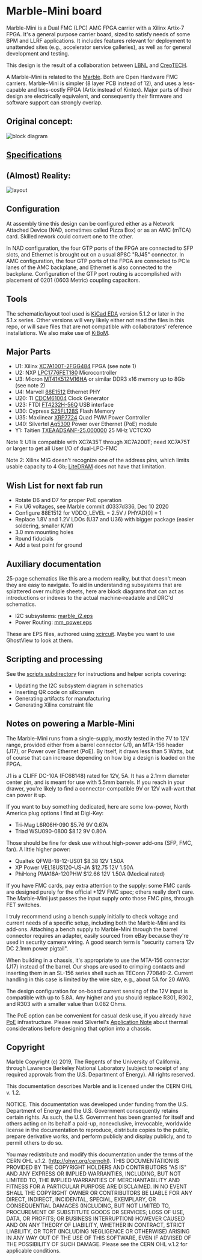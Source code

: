 # Marble-Mini board

Marble-Mini is a Dual FMC (LPC) AMC FPGA carrier with a Xilinx Artix-7 FPGA. It's a general purpose carrier board, sized to satisfy needs of some BPM and LLRF applications.
It includes features relevant for deployment to unattended sites (e.g., accelerator service galleries), as well as for general development and testing.

This design is the result of a collaboration between [LBNL](https://www.lbl.gov/) and [CreoTECH](http://creotech.pl/en/home/).

A Marble-Mini is related to the [Marble](https://github.com/BerkeleyLab/Marble).
Both are Open Hardware FMC carriers.  Marble-Mini is simpler (8 layer PCB instead of 12),
and uses a less-capable and less-costly FPGA (Artix instead of Kintex).  Major parts
of their design are electrically equivalent, and consequently their firmware and
software support can strongly overlap.

## Original concept:

![block diagram](docs/block_3.png)

## [Specifications](docs/specs.md)

## (Almost) Reality:

![layout](docs/marble_top.png)

## Configuration

At assembly time this design can be configured either as a Network Attached Device (NAD, sometimes called Pizza Box) or as an AMC (mTCA) card.  Skilled rework could convert one to the other.

In NAD configuration, the four GTP ports of the FPGA are connected to
SFP slots, and Ethernet is brought out on a usual 8P8C "RJ45" connector.
In AMC configuration, the four GTP ports of the FPGA are connected to PCIe
lanes of the AMC backplane, and Ethernet is also connected to the backplane.
Configuration of the GTP port routing is accomplished with placement of
0201 (0603 Metric) coupling capacitors.

## Tools

The schematic/layout tool used is [KiCad EDA](http://www.kicad.org/)
version 5.1.2 or later in the 5.1.x series.
Other versions will very likely either not read the files
in this repo, or will save files that are not compatible with
collaborators' reference installations.
We also make use of [KiBoM](https://github.com/SchrodingersGat/KiBoM).

## Major Parts

* U1: Xilinx [XC7A100T-2FGG484](https://www.xilinx.com/products/silicon-devices/fpga/artix-7.html) FPGA (see note 1)
* U2: NXP [LPC1776FET180](https://www.nxp.com/products/processors-and-microcontrollers/arm-based-processors-and-mcus/lpc-cortex-m-mcus/lpc1700-cortex-m3:MC_1403790745385#/) Microcontroller
* U3: Micron [MT41K512M16HA](https://www.micron.com/products/dram/ddr3-sdram/part-catalog/mt41k512m16ha-125) or similar DDR3 x16 memory up to 8Gb (see note 2)
* U4: Marvell [88E1512](https://www.marvell.com/documents/eoxwrbluvwybgxvagkkf/) Ethernet PHY
* U20: TI [CDCM61004](http://www.ti.com/product/CDCM61004) Clock Generator
* U23: FTDI [FT4232H-56Q](https://www.ftdichip.com/Products/ICs/FT4232H.htm) USB interface
* U30: Cypress [S25FL128S](https://www.cypress.com/documentation/datasheets/s25fl128ss25fl256s-128-mb-16-mb256-mb-32-mb-30v-spi-flash-memory) Flash Memory
* U35: Maxlinear [XRP7724](https://www.maxlinear.com/product/power-management/universal-pmics/universal-pmics/xrp7724) Quad PWM Power Controller
* U40: Silvertel [Ag5300](https://silvertel.com/ag5300/) Power over Ethernet (PoE) module
* Y1: Taitien [TXEAADSANF-25.000000](https://www.taitien.com/wp-content/uploads/2015/12/XO-0076_TX.pdf) 25 MHz VCTCXO

Note 1: U1 is compatible with XC7A35T through XC7A200T; need XC7A75T or larger
to get all User I/O of dual-LPC-FMC

Note 2: Xilinx MIG doesn't recognize one of the address pins, which limits usable capacity to 4 Gb; [LiteDRAM](https://github.com/enjoy-digital/litedram) does not have that limitation.

## Wish List for next fab run

* Rotate D6 and D7 for proper PoE operation
* Fix U6 voltages, see Marble commit d0337d336, Dec 10 2020
* Configure 88E1512 for VDDO_LEVEL = 2.5V / PHYAD[0] = 1
* Replace 1.8V and 1.2V LDOs (U37 and U36) with bigger package (easier soldering, smaller K/W)
* 3.0 mm mounting holes
* Round fiducials
* Add a test point for ground

## Auxiliary documentation

25-page schematics like this are a modern reality, but that doesn't mean they are easy to navigate.
To aid in understanding subsystems that are splattered over multiple sheets, here are
block diagrams that can act as introductions or indexes to the actual machine-readable
and DRC'd schematics.

* I2C subsystems: [marble_i2.eps](docs/marble_i2c.eps)
* Power Routing: [mm_power.eps](docs/mm_power.eps)

These are EPS files, authored using [xcircuit](http://opencircuitdesign.com/xcircuit/).
Maybe you want to use GhostView to look at them.

## Scripting and processing

See the [scripts subdirectory](scripts) for
instructions and helper scripts covering:

* Updating the I2C subsystem diagram in schematics
* Inserting QR code on silkcsreen
* Generating artifacts for manufacturing
* Generating Xilinx constraint file

## Notes on powering a Marble-Mini

The Marble-Mini runs from a single-supply, mostly tested in the 7V to 12V range,
provided either from a barrel connector (J1), an MTA-156 header (J17),
or Power over Ethernet (PoE).  By itself, it draws less than 5 Watts, but of course
that can increase depending on how big a design is loaded on the FPGA.

J1 is a CLIFF DC-10A (FC68148) rated for 12V, 5A.
It has a 2.1mm diameter center pin, and is meant for use with 5.5mm barrels.
If you reach in your drawer, you're likely to find a connector-compatible
9V or 12V wall-wart that can power it up.

If you want to buy something dedicated, here are some low-power,
North America plug options I find at Digi-Key:

* Tri-Mag L6R06H-090  $5.76  9V  0.67A
* Triad WSU090-0800   $8.12  9V  0.80A

Those should be fine for desk use without high-power add-ons (SFP, FMC, fan).
A little higher power:

* Qualtek QFWB-18-12-US01     $8.38  12V  1.50A
* XP Power VEL18US120-US-JA  $12.75  12V  1.50A
* PhiHong PMA18A-120PHW      $12.66  12V  1.50A  (Medical rated)

If you have FMC cards, pay extra attention to the supply: some FMC cards
are designed purely for the official +12V FMC spec; others really don't care.
The Marble-Mini just passes the input supply onto those FMC pins, through FET switches.

I truly recommend using a bench supply initially to check voltage and current
needs of a specific setup, including both the Marble-Mini and its add-ons.
Attaching a bench supply to Marble-Mini through the barrel connector requires
an adapter, easily sourced from eBay because they're used in security camera wiring.
A good search term is "security camera 12v DC 2.1mm power pigtail".

When building in a chassis, it's appropriate to use the MTA-156 connector (J17)
instead of the barrel.  Our shops are used to crimping contacts and inserting them
in an SL-156 series shell such as TEConn 770849-2.  Current handling in this case
is limited by the wire size, e.g., about 5A for 20 AWG.

The design configuration for on-board current sensing of the 12V input is
compatible with up to 5.8A.  Any higher and you should replace R301, R302, and R303
with a smaller value than 0.082 Ohms.

The PoE option can be convenient for casual desk use, if you already have
[PoE](https://en.wikipedia.org/wiki/Power_over_Ethernet) infrastructure.
Please read Silvertel's [Application Note](https://silvertel.com/images/appsnotes/ANX-POE-Thermal-Considerations.pdf)
about thermal considerations before designing that option into a chassis.

## Copyright

Marble Copyright (c) 2019, The Regents of the University of California, through Lawrence Berkeley National Laboratory (subject to receipt of any required approvals from the U.S. Department of Energy). All rights reserved.

This documentation describes Marble and is licensed under the CERN OHL v. 1.2.

NOTICE. This documentation was developed under funding from the U.S. Department of Energy and the U.S. Government consequently retains certain rights. As such, the U.S. Government has been granted for itself and others acting on its behalf a paid-up, nonexclusive, irrevocable, worldwide license in the documentation to reproduce, distribute copies to the public, prepare derivative works, and perform publicly and display publicly, and to permit others to do so.

You may redistribute and modify this documentation under the terms of the CERN OHL v.1.2. (http://ohwr.org/cernohl). THIS DOCUMENTATION IS PROVIDED BY THE COPYRIGHT HOLDERS AND CONTRIBUTORS "AS IS" AND ANY EXPRESS OR IMPLIED WARRANTIES, INCLUDING, BUT NOT LIMITED TO, THE IMPLIED WARRANTIES OF MERCHANTABILITY AND FITNESS FOR A PARTICULAR PURPOSE ARE DISCLAIMED. IN NO EVENT SHALL THE COPYRIGHT OWNER OR CONTRIBUTORS BE LIABLE FOR ANY DIRECT, INDIRECT, INCIDENTAL, SPECIAL, EXEMPLARY, OR CONSEQUENTIAL DAMAGES (INCLUDING, BUT NOT LIMITED TO, PROCUREMENT OF SUBSTITUTE GOODS OR SERVICES; LOSS OF USE, DATA, OR PROFITS; OR BUSINESS INTERRUPTION) HOWEVER CAUSED AND ON ANY THEORY OF LIABILITY, WHETHER IN CONTRACT, STRICT LIABILITY, OR TORT (INCLUDING NEGLIGENCE OR OTHERWISE) ARISING IN ANY WAY OUT OF THE USE OF THIS SOFTWARE, EVEN IF ADVISED OF THE POSSIBILITY OF SUCH DAMAGE. Please see the CERN OHL v.1.2 for applicable conditions.
